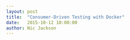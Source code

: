 ```yaml
---
layout: post
title:  "Consumer-Driven Testing with Docker"
date:   2015-10-12 10:00:00
author: Nic Jackson
---
```

